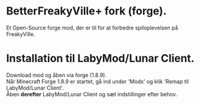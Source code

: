 # BetterFreakyVille+ fork (forge).

Et Open-Source forge mod, der er til for at forbedre spiloplevelsen på FreakyVille.

# Installation til LabyMod/Lunar Client.

Download mod og åben via forge (1.8.9).  
Når Minecraft Forge 1.8.9 er startet, gå ind under 'Mods' og klik 'Remap til LabyMod/Lunar Client'.  
Åben **derefter** LabyMod/Lunar Client og sæt indstillinger efter behov.  
